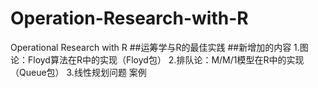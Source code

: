 Operation-Research-with-R
=========================

Operational Research with R ##运筹学与R的最佳实践
##新增加的内容
1.图论：Floyd算法在R中的实现（Floyd包）
2.排队论：M/M/1模型在R中的实现（Queue包）
3.线性规划问题 案例
